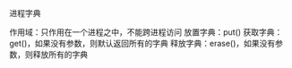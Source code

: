 进程字典

作用域：只作用在一个进程之中，不能跨进程访问
放置字典：put()
获取字典：get()，如果没有参数，则默认返回所有的字典
释放字典：erase()，如果没有参数，则释放所有的字典


